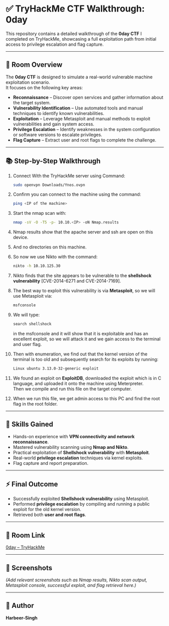 # ✅ TryHackMe CTF Walkthrough: 0day

This repository contains a detailed walkthrough of the **0day CTF** I completed on TryHackMe, showcasing a full exploitation path from initial access to privilege escalation and flag capture.

---

## 🎯 Room Overview

The **0day CTF** is designed to simulate a real-world vulnerable machine exploitation scenario.  
It focuses on the following key areas:

- **Reconnaissance** – Discover open services and gather information about the target system.  
- **Vulnerability Identification** – Use automated tools and manual techniques to identify known vulnerabilities.  
- **Exploitation** – Leverage Metasploit and manual methods to exploit vulnerabilities and gain system access.  
- **Privilege Escalation** – Identify weaknesses in the system configuration or software versions to escalate privileges.  
- **Flag Capture** – Extract user and root flags to complete the challenge.

---

## 📚 Step-by-Step Walkthrough

1. Connect With the TryHackMe server using Command:  
   ```bash
   sudo openvpn Downloads/Ynos.ovpn
   ```

2. Confirm you can connect to the machine using the command:  
   ```bash
   ping <IP of the machine>
   ```

3. Start the nmap scan with:  
   ```bash
   nmap -sV -O -T5 -p- 10.10.<IP> -oN Nmap.results
   ```

4. Nmap results show that the apache server and ssh are open on this device.

5. And no directories on this machine.

6. So now we use Nikto with the command:  
   ```bash
   nikto -h 10.10.125.30
   ```

7. Nikto finds that the site appears to be vulnerable to the **shellshock vulnerability** [CVE-2014-6271 and CVE-2014-7169].

8. The best way to exploit this vulnerability is via **Metasploit**, so we will use Metasploit via:  
   ```bash
   msfconsole
   ```

9. We will type:  
   ```bash
   search shellshock
   ```  
   in the msfconsole and it will show that it is exploitable and has an excellent exploit, so we will attack it and we gain access to the terminal and user flag.

10. Then with enumeration, we find out that the kernel version of the terminal is too old and subsequently search for its exploits by running:  
    ```bash
    Linux ubuntu 3.13.0-32-generic exploit
    ```

11. We found an exploit on **ExploitDB**, downloaded the exploit which is in C language, and uploaded it onto the machine using Meterpreter.  
    Then we compile and run this file on the target computer.

12. When we run this file, we get admin access to this PC and find the root flag in the root folder.

---

## 🎯 Skills Gained

- Hands-on experience with **VPN connectivity and network reconnaissance**.  
- Mastered vulnerability scanning using **Nmap and Nikto**.  
- Practical exploitation of **Shellshock vulnerability** with **Metasploit**.  
- Real-world **privilege escalation** techniques via kernel exploits.  
- Flag capture and report preparation.

---

## ⚡ Final Outcome

- Successfully exploited **Shellshock vulnerability** using Metasploit.  
- Performed **privilege escalation** by compiling and running a public exploit for the old kernel version.  
- Retrieved both **user and root flags**.

---

## 🔗 Room Link

[0day – TryHackMe](https://tryhackme.com/room/0day)

---

## 📸 Screenshots

*(Add relevant screenshots such as Nmap results, Nikto scan output, Metasploit console, successful exploit, and flag retrieval here.)*

---

## 👤 Author

**Harbeer-Singh**
